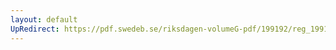 ```yaml
---
layout: default
UpRedirect: https://pdf.swedeb.se/riksdagen-volumeG-pdf/199192/reg_199192/reg_199192_0707.pdf
---
```

